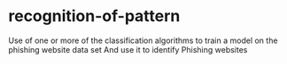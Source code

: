 # recognition-of-pattern
Use of one or more  of the classification algorithms to train a model on the phishing website data set And use it to identify Phishing websites

